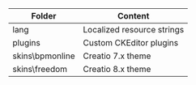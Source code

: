 | Folder | Content |
|--------|-------------|
| lang | Localized resource strings | 
| plugins | Custom CKEditor plugins |
| skins\bpmonline | Creatio 7.x theme |
| skins\freedom | Creatio 8.x theme |
